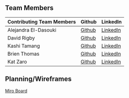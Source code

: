 ## Team Members

| **Contributing Team Members** | **Github**                                        | **LinkedIn**                                                  |
| ----------------------------- | ------------------------------------------------- | ------------------------------------------------------------- |
| Alejandra El-Dasouki          | [Github](https://github.com//Alejae1998)          | [LinkedIn](https://www.linkedin.com/in/alejandrael-dasouki/)  |
| David Rigby                   | [Github](https://github.com//Rigby-David)         | [LinkedIn](https://www.linkedin.com/in/david-rigby2022/)      |
| Kashi Tamang                  | [Github](https://github.com/kashitamang)          | [LinkedIn](https://www.linkedin.com/in/kashitamang/)          |
| Brien Thomas                  | [Github](https://github.com/briensthomas)         | [LinkedIn](https://www.linkedin.com/in/brien-thomas/)         |
| Kat Zaro                      | [Github](https://github.com/kathrynzaro)          | [LinkedIn](https://www.linkedin.com/in/katzaro/)              |

## Planning/Wireframes
[Miro Board](https://miro.com/app/board/uXjVOtPULdo=/?share_link_id=600908375589)
